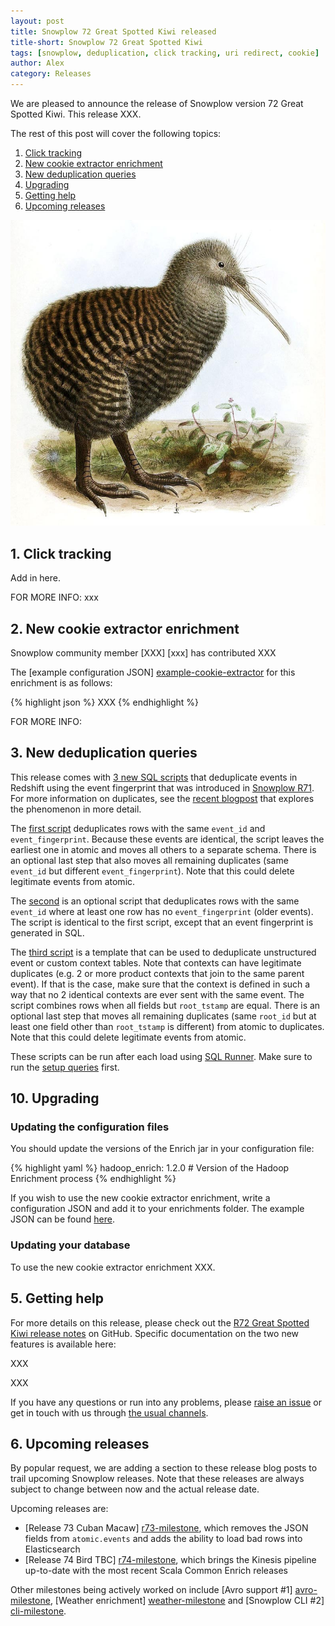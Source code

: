 ```yaml
---
layout: post
title: Snowplow 72 Great Spotted Kiwi released
title-short: Snowplow 72 Great Spotted Kiwi
tags: [snowplow, deduplication, click tracking, uri redirect, cookie]
author: Alex
category: Releases
---
```


We are pleased to announce the release of Snowplow version 72 Great Spotted Kiwi. This release XXX.

The rest of this post will cover the following topics:

1. [Click tracking](/blog/2015/10/15/snowplow-r71-stork-billed-kingfisher-released#click-tracking)
2. [New cookie extractor enrichment](/blog/2015/10/15/snowplow-r71-stork-billed-kingfisher-released#cookie-extractor)
3. [New deduplication queries](/blog/2015/10/15/snowplow-r71-stork-billed-kingfisher-released#deduplication)
4. [Upgrading](/blog/2015/10/15/snowplow-r71-stork-billed-kingfisher-released#upgrading)
5. [Getting help](/blog/2015/10/15/snowplow-r71-stork-billed-kingfisher-released#help)
6. [Upcoming releases](/blog/2015/10/15/snowplow-r71-stork-billed-kingfisher-released#roadmap)

![great-spotted-kiwi][great-spotted-kiwi]

<!--more-->

<h2 id="click-tracking">1. Click tracking</h2>

Add in here.

FOR MORE INFO: xxx

<h2 id="cookie-extractor">2. New cookie extractor enrichment</h2>

Snowplow community member [XXX] [xxx] has contributed XXX

The [example configuration JSON] [example-cookie-extractor] for this enrichment is as follows:

{% highlight json %}
XXX
{% endhighlight %}

FOR MORE INFO:

<h2 id="deduplication">3. New deduplication queries</h2>

This release comes with [3 new SQL scripts][deduplication-queries] that deduplicate events in Redshift using the event fingerprint that was introduced in [Snowplow R71][r71]. For more information on duplicates, see the [recent blogpost][duplicate-event-post] that explores the phenomenon in more detail.

The [first script][01-events] deduplicates rows with the same `event_id` and `event_fingerprint`. Because these events are identical, the script leaves the earliest one in atomic and moves all others to a separate schema. There is an optional last step that also moves all remaining duplicates (same `event_id` but different `event_fingerprint`). Note that this could delete legitimate events from atomic.

The [second][02-events-without-fingerprint] is an optional script that deduplicates rows with the same `event_id` where at least one row has no `event_fingerprint` (older events). The script is identical to the first script, except that an event fingerprint is generated in SQL.

The [third script][03-example-unstruct] is a template that can be used to deduplicate unstructured event or custom context tables. Note that contexts can have legitimate duplicates (e.g. 2 or more product contexts that join to the same parent event). If that is the case, make sure that the context is defined in such a way that no 2 identical contexts are ever sent with the same event. The script combines rows when all fields but `root_tstamp` are equal. There is an optional last step that moves all remaining duplicates (same `root_id` but at least one field other than `root_tstamp` is different) from atomic to duplicates. Note that this could delete legitimate events from atomic.

These scripts can be run after each load using [SQL Runner][sql-runner]. Make sure to run the [setup queries][setup-queries] first.

<h2 id="upgrading">10. Upgrading</h2>

<h3>Updating the configuration files</h3>

You should update the versions of the Enrich jar in your configuration file:

{% highlight yaml %}
    hadoop_enrich: 1.2.0 # Version of the Hadoop Enrichment process
{% endhighlight %}

If you wish to use the new cookie extractor enrichment, write a configuration JSON and add it to your enrichments folder. The example JSON can be found [here][example-cookie-extractor].

<h3>Updating your database</h3>

To use the new cookie extractor enrichment XXX.

<h2 id="help">5. Getting help</h2>

For more details on this release, please check out the [R72 Great Spotted Kiwi release notes][r72-release] on GitHub. Specific documentation on the two new features is available here:

XXX

XXX

If you have any questions or run into any problems, please [raise an issue][issues] or get in touch with us through [the usual channels][talk-to-us].

<h2 id="help">6. Upcoming releases</h2>

By popular request, we are adding a section to these release blog posts to trail upcoming Snowplow releases. Note that these releases are always subject to change between now and the actual release date.

Upcoming releases are:

* [Release 73 Cuban Macaw] [r73-milestone], which removes the JSON fields from `atomic.events` and adds the ability to load bad rows into Elasticsearch
* [Release 74 Bird TBC] [r74-milestone], which brings the Kinesis pipeline up-to-date with the most recent Scala Common Enrich releases

Other milestones being actively worked on include [Avro support #1] [avro-milestone], [Weather enrichment] [weather-milestone] and [Snowplow CLI #2] [cli-milestone].

[great-spotted-kiwi]: /assets/img/blog/2015/10/great-spotted-kiwi.jpg

[setup-queries]: https://github.com/snowplow/snowplow/tree/master/5-data-modeling/sql-runner/redshift/setup/deduplicate/setup.sql
[deduplication-queries]: https://github.com/snowplow/snowplow/tree/master/5-data-modeling/sql-runner/redshift/sql/deduplicate
[01-events]: https://github.com/snowplow/snowplow/tree/master/5-data-modeling/sql-runner/redshift/sql/deduplicate/01-events.sql
[02-events-without-fingerprint]: https://github.com/snowplow/snowplow/tree/master/5-data-modeling/sql-runner/redshift/sql/deduplicate/02-events-without-fingerprint.sql
[03-example-unstruct]: https://github.com/snowplow/snowplow/tree/master/5-data-modeling/sql-runner/redshift/sql/deduplicate/03-example-unstruct.sql

[duplicate-event-post]: /blog/2015/08/19/dealing-with-duplicate-event-ids/
[r71]: /blog/2015/10/02/snowplow-r71-stork-billed-kingfisher-released/#fingerprint

[sql-runner]: https://github.com/snowplow/sql-runner

[example-cookie-extractor]: https://github.com/snowplow/snowplow/blob/master/3-enrich/config/enrichments/xxx.json
[cookie-extractor-enrichment]: https://github.com/snowplow/snowplow/wiki/Event-fingerprint-enrichment

[r72-release]: https://github.com/snowplow/snowplow/releases/tag/r72-great-spotted-kiwi
[issues]: https://github.com/snowplow/snowplow/issues
[talk-to-us]: https://github.com/snowplow/snowplow/wiki/Talk-to-us

[r73-milestone]: https://github.com/snowplow/snowplow/milestones/Release%2073%20%5BHAD%5D%20Cuban%20Macaw
[r74-milestone]: https://github.com/snowplow/snowplow/milestones/Release%2074%20%5BKIN%5D%20Bird%20TBC
[avro-milestone]: xxx
[weather-milestone]: yyy
[cli-milestone]: xxx
